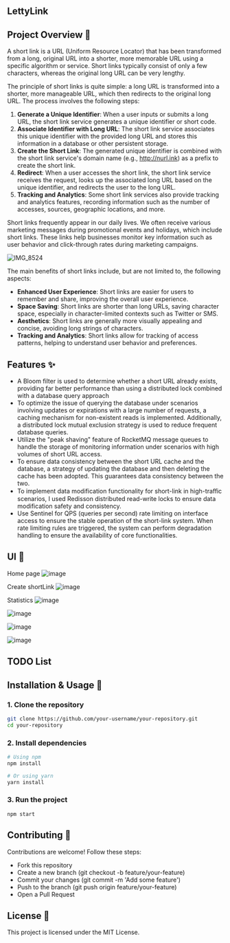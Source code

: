 ## LettyLink

## Project Overview 📖
A short link is a URL (Uniform Resource Locator) that has been transformed from a long, original URL into a shorter, more memorable URL using a specific algorithm or service. Short links typically consist of only a few characters, whereas the original long URL can be very lengthy.

The principle of short links is quite simple: a long URL is transformed into a shorter, more manageable URL, which then redirects to the original long URL. The process involves the following steps:

1. **Generate a Unique Identifier**: When a user inputs or submits a long URL, the short link service generates a unique identifier or short code.
2. **Associate Identifier with Long URL**: The short link service associates this unique identifier with the provided long URL and stores this information in a database or other persistent storage.
3. **Create the Short Link**: The generated unique identifier is combined with the short link service's domain name (e.g., <http://nurl.ink>) as a prefix to create the short link.
4. **Redirect**: When a user accesses the short link, the short link service receives the request, looks up the associated long URL based on the unique identifier, and redirects the user to the long URL.
5. **Tracking and Analytics**: Some short link services also provide tracking and analytics features, recording information such as the number of accesses, sources, geographic locations, and more.

Short links frequently appear in our daily lives. We often receive various marketing messages during promotional events and holidays, which include short links. These links help businesses monitor key information such as user behavior and click-through rates during marketing campaigns.

![IMG_8524](https://github.com/user-attachments/assets/03f09256-2088-4795-acff-91965b120e5b)

The main benefits of short links include, but are not limited to, the following aspects:

- **Enhanced User Experience**: Short links are easier for users to remember and share, improving the overall user experience.
- **Space Saving**: Short links are shorter than long URLs, saving character space, especially in character-limited contexts such as Twitter or SMS.
- **Aesthetics**: Short links are generally more visually appealing and concise, avoiding long strings of characters.
- **Tracking and Analytics**: Short links allow for tracking of access patterns, helping to understand user behavior and preferences.

## Features ✨

- A Bloom filter is used to determine whether a short URL already exists, providing far better performance than using a distributed lock combined with a database query approach
- To optimize the issue of querying the database under scenarios involving updates or expirations with a large number of requests, a caching mechanism for non-existent reads is implemented. Additionally, a distributed lock mutual exclusion strategy is used to reduce frequent database queries.
- Utilize the "peak shaving" feature of RocketMQ message queues to handle the storage of monitoring information under scenarios with high volumes of short URL access.
- To ensure data consistency between the short URL cache and the database, a strategy of updating the database and then deleting the cache has been adopted. This guarantees data consistency between the two.
- To implement data modification functionality for short-link in high-traﬀic scenarios, I used Redisson distributed read-write locks to ensure data modification safety and consistency.
- Use Sentinel for QPS (queries per second) rate limiting on interface access to ensure the stable operation of the short-link system. When rate limiting rules are triggered, the system can perform degradation handling to ensure the availability of core functionalities.


## UI 📸

Home page
![image](https://github.com/user-attachments/assets/d1ec7ffc-ae76-4e9b-b50a-40ecd2cd04a5)

Create shortLink
![image](https://github.com/user-attachments/assets/3e059acf-ecbc-4d66-94fe-e5e1adcc9878)

Statistics
![image](https://github.com/user-attachments/assets/1ebef160-5379-4269-a493-cb8b02e016bf)

![image](https://github.com/user-attachments/assets/07734d19-e11b-43d6-be57-9d88adf7e0d1)

![image](https://github.com/user-attachments/assets/cc0d5976-4c27-425b-b166-a989c68a767c)

![image](https://github.com/user-attachments/assets/08cec75d-eed1-4593-a2ed-8f86f117c7b3)


## TODO List

## Installation & Usage 🚀

### 1. Clone the repository

```bash
git clone https://github.com/your-username/your-repository.git
cd your-repository
```

### 2. Install dependencies

```bash
# Using npm
npm install

# Or using yarn
yarn install
```

### 3. Run the project

```
npm start
```

## Contributing 🤝

Contributions are welcome! Follow these steps:

- Fork this repository
- Create a new branch (git checkout -b feature/your-feature)
- Commit your changes (git commit -m 'Add some feature')
- Push to the branch (git push origin feature/your-feature)
- Open a Pull Request

## License 📄

This project is licensed under the MIT License.
